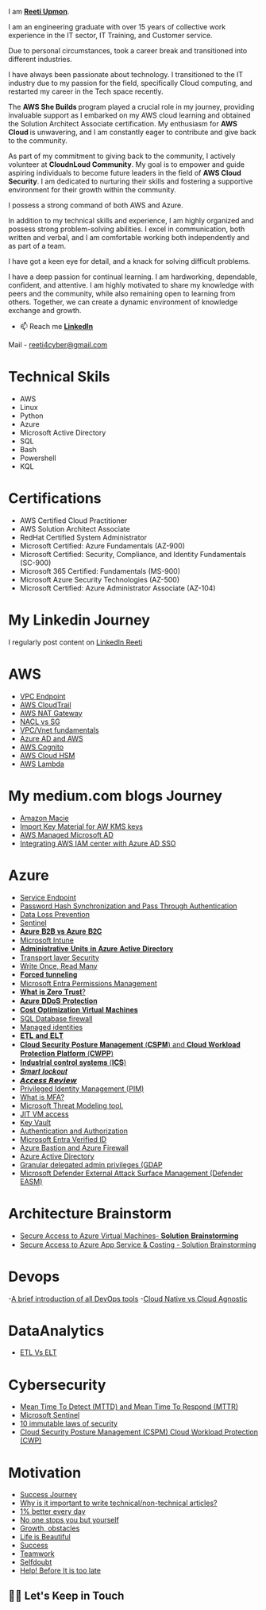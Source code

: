 I am **[Reeti Upmon](https://www.linkedin.com/in/reetiu/)**. 

I am an engineering graduate with over 15 years of collective work experience in the IT sector,  IT Training, and Customer service. 

Due to personal circumstances, took a career break and transitioned into different industries.  

I have always been passionate about technology. I transitioned to the IT industry due to my passion for the field, specifically Cloud computing, and restarted my career in the Tech space recently. 

The <b> AWS She Builds </b> program played a crucial role in my journey, providing invaluable support as I embarked on my AWS cloud learning and obtained the Solution Architect Associate certification. My enthusiasm for <b> AWS Cloud </b> is unwavering, and I am constantly eager to contribute and give back to the community.

As part of my commitment to giving back to the community, I actively volunteer at <b>CloudnLoud Community</b>.
My goal is to empower and guide aspiring individuals to become future leaders in the field of <b>AWS Cloud Security</b>. I am dedicated to nurturing their skills and fostering a supportive environment for their growth within the community.

I possess a strong command of both AWS and Azure. 

In addition to my technical skills and experience, I am highly organized and possess strong problem-solving abilities. I excel in communication, both written and verbal, and I am comfortable working both independently and as part of a team. 

I have got a keen eye for detail, and a knack for solving difficult problems.

I have a deep passion for continual learning. I am hardworking, dependable, confident, and attentive. I am highly motivated to share my knowledge with peers and the community, while also remaining open to learning from others. Together, we can create a dynamic environment of knowledge exchange and growth.

- :mailbox: Reach me **[LinkedIn](https://www.linkedin.com/in/reetiu/)** 

Mail - reeti4cyber@gmail.com

# Technical Skils
- AWS
- Linux
- Python
- Azure
- Microsoft Active Directory
- SQL
- Bash
- Powershell
- KQL

# Certifications 
- AWS Certified Cloud Practitioner
- AWS Solution Architect Associate
- RedHat Certified System Administrator
- Microsoft Certified: Azure Fundamentals (AZ-900)
- Microsoft Certified: Security, Compliance, and Identity Fundamentals (SC-900)
- Microsoft 365 Certified: Fundamentals (MS-900)
- Microsoft Azure Security Technologies (AZ-500)
- Microsoft Certified: Azure Administrator Associate (AZ-104)
 

# My Linkedin Journey
I regularly post content on [LinkedIn Reeti](https://www.linkedin.com/in/reetiu/)
# AWS
- [VPC Endpoint](https://www.linkedin.com/posts/reetiu_imagecourtsey-security-aws-activity-7072157333635698688-At0w?utm_source=share&utm_medium=member_desktop)
- [AWS CloudTrail](https://www.linkedin.com/posts/reetiu_imagecourtsey-security-aws-activity-7071393529553420288-EiLD?utm_source=share&utm_medium=member_desktop)
- [AWS NAT Gateway](https://www.linkedin.com/posts/reetiu_imagecourtsey-aws-vpc-activity-7069637409046474752-F0jb?utm_source=share&utm_medium=member_desktop)
- [NACL vs SG](https://www.linkedin.com/posts/reetiu_azure-aws-vpc-activity-7069195969136902144-H5tM?utm_source=share&utm_medium=member_desktop)
- [VPC/Vnet fundamentals](https://www.linkedin.com/posts/reetiu_azure-aws-vpc-activity-7068849092566683648-Izo-?utm_source=share&utm_medium=member_desktop)
- [Azure AD and AWS](https://www.linkedin.com/posts/reetiu_microsoft-azure-azuresecurity-activity-7061279935105007616-cZ1n?utm_source=share&utm_medium=member_desktop)
- [AWS Cognito](https://www.linkedin.com/posts/reetiu_imagecourtsey-security-aws-activity-7077281819737407489-Ed1A?utm_source=share&utm_medium=member_desktop)
- [AWS Cloud HSM](https://www.linkedin.com/posts/reetiu_linkedin-activity-7074278842156134401-EY-3?utm_source=share&utm_medium=member_desktop)
-  [AWS Lambda](https://www.linkedin.com/posts/reetiu_imagecourtsey-security-aws-activity-7073658247907311617--e2S?utm_source=share&utm_medium=member_desktop)

  # My medium.com blogs Journey
- [Amazon Macie](https://www.linkedin.com/posts/reetiu_aws-macie-activity-7075463985952665600-YUOT?utm_source=share&utm_medium=member_desktop)
- [Import Key Material for AW KMS keys](https://www.linkedin.com/posts/reetiu_how-to-import-key-material-for-kms-keys-activity-7077546047840944128-LdXg?utm_source=share&utm_medium=member_desktop)
- [AWS Managed Microsoft AD](https://www.linkedin.com/posts/reetiu_aws-managed-microsoft-ad-activity-7081235536161492992-xCRd?utm_source=share&utm_medium=member_desktop)
- [Integrating AWS IAM center with Azure AD SSO](https://www.linkedin.com/posts/reetiu_integrating-aws-iam-identity-center-with-activity-7081904756985659392-hhzW?utm_source=share&utm_medium=member_desktop)
  
# Azure
- [Service Endpoint](https://www.linkedin.com/posts/reetiu_azuresecurity-serviceendpoint-azure-activity-7025428641425625088-nQW4?utm_source=share&utm_medium=member_desktop)
- [Password Hash Synchronization and Pass Through Authentication](https://www.linkedin.com/posts/reetiu_security-azuresecurity-azuread-activity-7026810366714142720-pPss?utm_source=share&utm_medium=member_desktop)
- [Data Loss Prevention](https://www.linkedin.com/posts/reetiu_azure-azuresecurity-dlp-activity-7038783647734255617-ds_I?utm_source=share&utm_medium=member_desktop)
- [Sentinel](https://www.linkedin.com/posts/reetiu_image-microsoft-azure-activity-7038440632633217024-4qHS?utm_source=share&utm_medium=member_desktop)
- [𝐀𝐳𝐮𝐫𝐞 𝐁𝟐𝐁 𝐯𝐬 𝐀𝐳𝐮𝐫𝐞 𝐁𝟐𝐂](https://www.linkedin.com/posts/reetiu_azure-identity-azureactivedirectory-activity-7038094733021220864-fuII?utm_source=share&utm_medium=member_desktop)
- [Microsoft Intune](https://www.linkedin.com/posts/reetiu_azure-microsoftazure-intune-activity-7037687625339596800-K60J?utm_source=share&utm_medium=member_desktop)
- [𝐀𝐝𝐦𝐢𝐧𝐢𝐬𝐭𝐫𝐚𝐭𝐢𝐯𝐞 𝐔𝐧𝐢𝐭𝐬 𝐢𝐧 𝐀𝐳𝐮𝐫𝐞 𝐀𝐜𝐭𝐢𝐯𝐞 𝐃𝐢𝐫𝐞𝐜𝐭𝐨𝐫𝐲](https://www.linkedin.com/posts/reetiu_azure-azuresecurity-identity-activity-7035520085679099904-obMQ?utm_source=share&utm_medium=member_desktop)
- [Transport layer Security ](https://www.linkedin.com/posts/reetiu_security-tls-cloudnloud-activity-7034085705106563072-tfz-?utm_source=share&utm_medium=member_desktop)
- [Write Once, Read Many](https://www.linkedin.com/posts/reetiu_azure-blobstorage-cloudnloud-activity-7033367071065337857-JC11?utm_source=share&utm_medium=member_desktop)
- [𝐅𝐨𝐫𝐜𝐞𝐝 𝐭𝐮𝐧𝐧𝐞𝐥𝐢𝐧𝐠](https://www.linkedin.com/posts/reetiu_hey-connections-lets-learn-and-grow-activity-7031890162280226816-1ypn?utm_source=share&utm_medium=member_desktop)
- [Microsoft Entra Permissions Management](https://www.linkedin.com/posts/reetiu_microsoftsecurity-microsoftentra-activity-7031534899308224513-UBGo?utm_source=share&utm_medium=member_desktop)
- [𝐖𝐡𝐚𝐭 𝐢𝐬 𝐙𝐞𝐫𝐨 𝐓𝐫𝐮𝐬𝐭?](https://www.linkedin.com/posts/reetiu_azure-azuresecurity-identity-activity-7029939993468968960-febR?utm_source=share&utm_medium=member_desktop)
- [𝐀𝐳𝐮𝐫𝐞 𝐃𝐃𝐨𝐒 𝐏𝐫𝐨𝐭𝐞𝐜𝐭𝐢𝐨𝐧](https://www.linkedin.com/posts/reetiu_security-azuresecurity-learning-activity-7029338778641068032-9a3B?utm_source=share&utm_medium=member_desktop)
- [𝐂𝐨𝐬𝐭 𝐎𝐩𝐭𝐢𝐦𝐢𝐳𝐚𝐭𝐢𝐨𝐧 𝐕𝐢𝐫𝐭𝐮𝐚𝐥 𝐌𝐚𝐜𝐡𝐢𝐧𝐞𝐬](https://www.linkedin.com/posts/reetiu_hey-connections-lets-learn-and-activity-7028664890391220224-Ak7Z?utm_source=share&utm_medium=member_desktop)
- [SQL Database firewall](https://www.linkedin.com/posts/reetiu_image-azuresecurity-azuresql-activity-7028321697871130624-Z9TJ?utm_source=share&utm_medium=member_desktop)
- [Managed identities](https://www.linkedin.com/posts/reetiu_azure-azuresecurity-identity-activity-7027525830851387392-nGEh?utm_source=share&utm_medium=member_desktop)
- [𝐄𝐓𝐋 𝐚𝐧𝐝 𝐄𝐋𝐓](https://www.linkedin.com/posts/reetiu_imagecourtesy-elt-etl-activity-7025736556745302016-sAar?utm_source=share&utm_medium=member_desktop)
- [𝐂𝐥𝐨𝐮𝐝 𝐒𝐞𝐜𝐮𝐫𝐢𝐭𝐲 𝐏𝐨𝐬𝐭𝐮𝐫𝐞 𝐌𝐚𝐧𝐚𝐠𝐞𝐦𝐞𝐧𝐭 (𝐂𝐒𝐏𝐌) and 𝐂𝐥𝐨𝐮𝐝 𝐖𝐨𝐫𝐤𝐥𝐨𝐚𝐝 𝐏𝐫𝐨𝐭𝐞𝐜𝐭𝐢𝐨𝐧 𝐏𝐥𝐚𝐭𝐟𝐨𝐫𝐦 (𝐂𝐖𝐏𝐏)](https://www.linkedin.com/posts/reetiu_microsoft-microsoftsecurity-microsoftdefender-activity-7024306527528239104-b81R?utm_source=share&utm_medium=member_desktop)
- [𝐈𝐧𝐝𝐮𝐬𝐭𝐫𝐢𝐚𝐥 𝐜𝐨𝐧𝐭𝐫𝐨𝐥 𝐬𝐲𝐬𝐭𝐞𝐦𝐬 (𝐈𝐂𝐒)](https://www.linkedin.com/posts/reetiu_securityawareness-icscybersecurity-nist-activity-7023895065118822400-NWXm?utm_source=share&utm_medium=member_desktop)
- [𝑺𝒎𝒂𝒓𝒕 𝒍𝒐𝒄𝒌𝒐𝒖𝒕](https://www.linkedin.com/posts/reetiu_hey-connections-lets-learn-and-grow-activity-7023557668489347072-oxZu?utm_source=share&utm_medium=member_desktop)
- [𝘼𝙘𝙘𝙚𝙨𝙨 𝙍𝙚𝙫𝙞𝙚𝙬](https://www.linkedin.com/posts/reetiu_hey-connections-lets-learn-and-grow-activity-7023165778036199424--JOq?utm_source=share&utm_medium=member_desktop)
- [Privileged Identity Management (PIM)](https://www.linkedin.com/posts/reetiu_hey-connections-lets-learn-and-grow-activity-7022265254260727809-YLLc?utm_source=share&utm_medium=member_desktop)
- [What is MFA?](https://www.linkedin.com/posts/reetiu_hey-connections-lets-learn-and-grow-activity-7021760953687937024-3jTO?utm_source=share&utm_medium=member_desktop)
- [Microsoft Threat Modeling tool.](https://www.linkedin.com/posts/reetiu_connections-activity-7021021129540599808-TSqV?utm_source=share&utm_medium=member_desktop)
- [JIT VM access](https://www.linkedin.com/posts/activity-7020604660071747584-S0Fb?utm_source=share&utm_medium=member_desktop)
- [Key Vault](https://www.linkedin.com/posts/activity-7019472903855333376-Rei-?utm_source=share&utm_medium=member_desktop)
- [Authentication and Authorization](https://www.linkedin.com/posts/activity-7019196094081351680-OuRI?utm_source=share&utm_medium=member_desktop)
- [Microsoft Entra Verified ID](https://www.linkedin.com/feed/update/urn:li:activity:7018016900458717184?utm_source=share&utm_medium=member_desktop)
- [Azure Bastion and Azure Firewall](https://www.linkedin.com/posts/activity-7017457921261277185-Cz7v?utm_source=share&utm_medium=member_desktop)
- [Azure Active Directory ](https://www.linkedin.com/feed/update/urn:li:activity:7015529946362105856?utm_source=share&utm_medium=member_desktop)
- [Granular delegated admin privileges (GDAP](https://www.linkedin.com/posts/reetiu_microsoft-security-microsoftpartners-activity-7048563008310030336-3Uos?utm_source=share&utm_medium=member_desktop)
- [Microsoft Defender External Attack Surface Management (Defender EASM)](https://www.linkedin.com/posts/reetiu_contentcourtesymicrosoft-activity-7044600495058931712-1s3A?utm_source=share&utm_medium=member_desktop)
  
# Architecture Brainstorm
- [Secure Access to Azure Virtual Machines- 𝐒𝐨𝐥𝐮𝐭𝐢𝐨𝐧 𝐁𝐫𝐚𝐢𝐧𝐬𝐭𝐨𝐫𝐦𝐢𝐧𝐠](https://www.youtube.com/watch?v=z-ENEXWL2j4&list=PLh_VNk4-EHTMhvQyp_m71A94pv234MiS8&index=1&t=3s)
- [Secure Access to Azure App Service & Costing - Solution Brainstorming](https://www.youtube.com/watch?v=0Als8CtSOiY&list=PLh_VNk4-EHTMhvQyp_m71A94pv234MiS8&index=3)
  
 # Devops
 -[A brief introduction of all DevOps tools](https://www.linkedin.com/feed/update/urn:li:activity:7017350006319849472?utm_source=share&utm_medium=member_desktop)
 -[Cloud Native vs Cloud Agnostic](https://www.linkedin.com/posts/reetiu_hey-connections-lets-learn-and-grow-activity-7045871364783689728-qqPn?utm_source=share&utm_medium=member_desktop)

# DataAnalytics 
- [ETL Vs ELT](https://www.linkedin.com/posts/reetiu_imagecourtesy-elt-etl-activity-7025736556745302016-sAar?utm_source=share&utm_medium=member_desktop)

# Cybersecurity 
- [Mean Time To Detect (MTTD) and Mean Time To Respond (MTTR)](https://www.linkedin.com/posts/reetiu_security-incidentresponse-incidentinvestigation-activity-7024684178268950528-ID0E?utm_source=share&utm_medium=member_desktop)
- [Microsoft Sentinel](https://www.linkedin.com/posts/reetiu_contentcourtesymicrosoft-activity-7044228897822887936-U7dB?utm_source=share&utm_medium=member_desktop)
- [10 immutable laws of security](https://www.linkedin.com/posts/reetiu_contentcourtesymicrosoft-activity-7043844035353985024-rAQ0?utm_source=share&utm_medium=member_desktop)
- [Cloud Security Posture Management (CSPM) Cloud Workload Protection (CWP)](https://www.linkedin.com/posts/reetiu_hey-connections-lets-learn-and-grow-activity-7043497855478599680-5wNT?utm_source=share&utm_medium=member_desktop)


# Motivation
- [Success Journey](https://www.linkedin.com/feed/update/urn:li:activity:7026082415521533952)
- [Why is it important to write technical/non-technical articles?](https://www.linkedin.com/posts/reetiu_motivation-learning-lifeskills-activity-7021373895291133952-0p2T?utm_source=share&utm_medium=member_desktop)
- [1% better every day](https://www.linkedin.com/posts/activity-7015657195216281600-Hzo2?utm_source=share&utm_medium=member_desktop)
- [No one stops you but yourself](https://www.linkedin.com/posts/activity-7015095946321555456-BtAF?utm_source=share&utm_medium=member_desktop)
- [Growth, obstacles](https://www.linkedin.com/posts/reetiu_growth-motivation-inspiration-activity-7040561008209264640-hEKf?utm_source=share&utm_medium=member_desktop)
- [Life is Beautiful](https://www.linkedin.com/posts/reetiu_gratitude-cloudnloud-motivation-activity-7070611555695939584-mU_I?utm_source=share&utm_medium=member_desktop)
- [Success](https://www.linkedin.com/posts/reetiu_opportunity-success-work-activity-7062553175081304064-6ypx?utm_source=share&utm_medium=member_desktop)
- [Teamwork](https://www.linkedin.com/posts/reetiu_teamwork-loveanimals-hardwork-activity-7057944244145049600-uZ83?utm_source=share&utm_medium=member_desktop)
- [Selfdoubt](https://www.linkedin.com/posts/reetiu_career-people-work-activity-7047895772608032768-CQM4?utm_source=share&utm_medium=member_desktop)
- [Help! Before It is too late](https://www.linkedin.com/posts/reetiu_leadership-importance-coach-activity-7072919742101028864-z9w2?utm_source=share&utm_medium=member_desktop)







## 🤝🏻 Let's Keep in Touch





<br/>
